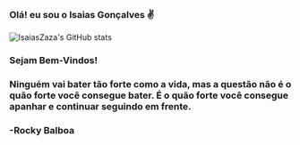 ### Olá! eu sou o Isaias Gonçalves ✌️

![IsaiasZaza's GitHub stats](https://github-readme-stats.vercel.app/api?username=IsaiasZaza&show_icons=true&theme=dark)

### Sejam Bem-Vindos!




### Ninguém vai bater tão forte como a vida, mas a questão não é o quão forte você consegue bater. É o quão forte você consegue apanhar e continuar seguindo em frente.
### -Rocky Balboa

